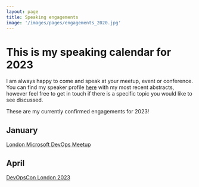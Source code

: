 ```yaml
---
layout: page
title: Speaking engagements
image: '/images/pages/engagements_2020.jpg'
---
```


# This is my speaking calendar for 2023
I am always happy to come and speak at your meetup, event or conference.  
You can find my speaker profile [here](https://sessionize.com/matteoemili) with my most recent abstracts, however feel free to get in touch if there is a specific topic you would like to see discussed.  

These are my currently confirmed engagements for 2023!

January
---
[London Microsoft DevOps Meetup](https://www.meetup.com/london-microsoft-devops/events/289518388/)  

April
---
[DevOpsCon London 2023](https://devopscon.io/business-company-culture/inner-source-enterprise/)  
